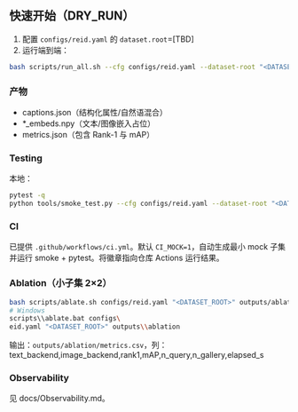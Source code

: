 ## 快速开始（DRY_RUN）
1) 配置 `configs/reid.yaml` 的 `dataset.root`=[TBD]
2) 运行端到端：
```bash
bash scripts/run_all.sh --cfg configs/reid.yaml --dataset-root "<DATASET_ROOT>" --out outputs
```

### 产物

* captions.json（结构化属性/自然语混合）
* *_embeds.npy（文本/图像嵌入占位）
* metrics.json（包含 Rank-1 与 mAP）

### Testing
本地：
```bash
pytest -q
python tools/smoke_test.py --cfg configs/reid.yaml --dataset-root "<DATASET_ROOT>" --out outputs
```

### CI

已提供 `.github/workflows/ci.yml`。默认 `CI_MOCK=1`，自动生成最小 mock 子集并运行 smoke + pytest。将徽章指向仓库 Actions 运行结果。

### Ablation（小子集 2×2）

```bash
bash scripts/ablate.sh configs/reid.yaml "<DATASET_ROOT>" outputs/ablation
# Windows
scripts\\ablate.bat configs\
eid.yaml "<DATASET_ROOT>" outputs\\ablation
```

输出：`outputs/ablation/metrics.csv`，列：text_backend,image_backend,rank1,mAP,n_query,n_gallery,elapsed_s

### Observability
见 docs/Observability.md。
